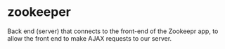# zookeeper
Back end (server) that connects to the front-end of the Zookeepr app, to allow the front end to make AJAX requests to our server.
